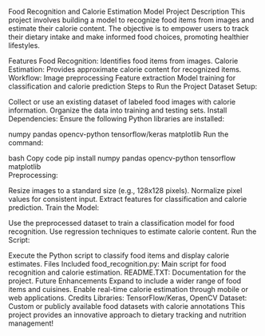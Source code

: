 Food Recognition and Calorie Estimation Model
Project Description
This project involves building a model to recognize food items from images and estimate their calorie content. The objective is to empower users to track their dietary intake and make informed food choices, promoting healthier lifestyles.

Features
Food Recognition: Identifies food items from images.
Calorie Estimation: Provides approximate calorie content for recognized items.
Workflow:
Image preprocessing
Feature extraction
Model training for classification and calorie prediction
Steps to Run the Project
Dataset Setup:

Collect or use an existing dataset of labeled food images with calorie information.
Organize the data into training and testing sets.
Install Dependencies:
Ensure the following Python libraries are installed:

numpy
pandas
opencv-python
tensorflow/keras
matplotlib
Run the command:

bash
Copy code
pip install numpy pandas opencv-python tensorflow matplotlib  
Preprocessing:

Resize images to a standard size (e.g., 128x128 pixels).
Normalize pixel values for consistent input.
Extract features for classification and calorie prediction.
Train the Model:

Use the preprocessed dataset to train a classification model for food recognition.
Use regression techniques to estimate calorie content.
Run the Script:

Execute the Python script to classify food items and display calorie estimates.
Files Included
food_recognition.py: Main script for food recognition and calorie estimation.
README.TXT: Documentation for the project.
Future Enhancements
Expand to include a wider range of food items and cuisines.
Enable real-time calorie estimation through mobile or web applications.
Credits
Libraries: TensorFlow/Keras, OpenCV
Dataset: Custom or publicly available food datasets with calorie annotations
This project provides an innovative approach to dietary tracking and nutrition management!
